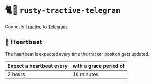 # 🐈📲 `rusty-tractive-telegram`

Connects [Tractive](https://tractive.com) to [Telegram](https://core.telegram.org/bots/api).

## 💓 Heartbeat

The heartbeat is expected every time the tracker position gets updated.

| Expect a heartbeat every | with a grace period of |
|--------------------------|------------------------|
| 2 hours                  | 10 minutes             |
